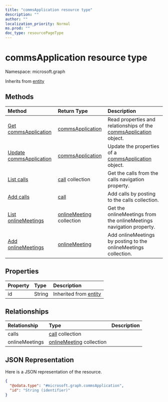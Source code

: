 ```yaml
---
title: "commsApplication resource type"
description: ""
author: ""
localization_priority: Normal
ms.prod: ""
doc_type: resourcePageType
---
```


# commsApplication resource type


Namespace: microsoft.graph




Inherits from [entity](../resources/entity.md)

## Methods
|Method|Return Type|Description|
|:---|:---|:---|
|[Get commsApplication](../api/commsapplication-get.md)|[commsApplication](../resources/commsapplication.md)|Read properties and relationships of the [commsApplication](../resources/commsapplication.md) object.|
|[Update commsApplication](../api/commsapplication-update.md)|[commsApplication](../resources/commsapplication.md)|Update the properties of a [commsApplication](../resources/commsapplication.md) object.|
|[List calls](../api/commsapplication-list-calls.md)|[call](../resources/call.md) collection|Get the calls from the calls navigation property.|
|[Add calls](../api/commsapplication-post-calls.md)|[call](../resources/call.md)|Add calls by posting to the calls collection.|
|[List onlineMeetings](../api/commsapplication-list-onlinemeetings.md)|[onlineMeeting](../resources/onlinemeeting.md) collection|Get the onlineMeetings from the onlineMeetings navigation property.|
|[Add onlineMeetings](../api/commsapplication-post-onlinemeetings.md)|[onlineMeeting](../resources/onlinemeeting.md)|Add onlineMeetings by posting to the onlineMeetings collection.|

## Properties
|Property|Type|Description|
|:---|:---|:---|
|id|String| Inherited from [entity](../resources/entity.md)|

## Relationships
|Relationship|Type|Description|
|:---|:---|:---|
|calls|[call](../resources/call.md) collection||
|onlineMeetings|[onlineMeeting](../resources/onlinemeeting.md) collection||

## JSON Representation
Here is a JSON representation of the resource.
<!-- {
  "blockType": "resource",
  "keyProperty": "id",
  "@odata.type": "microsoft.graph.commsApplication",
  "baseType": "microsoft.graph.entity",
  "openType": false
}
-->
``` json
{
  "@odata.type": "#microsoft.graph.commsApplication",
  "id": "String (identifier)"
}
```

